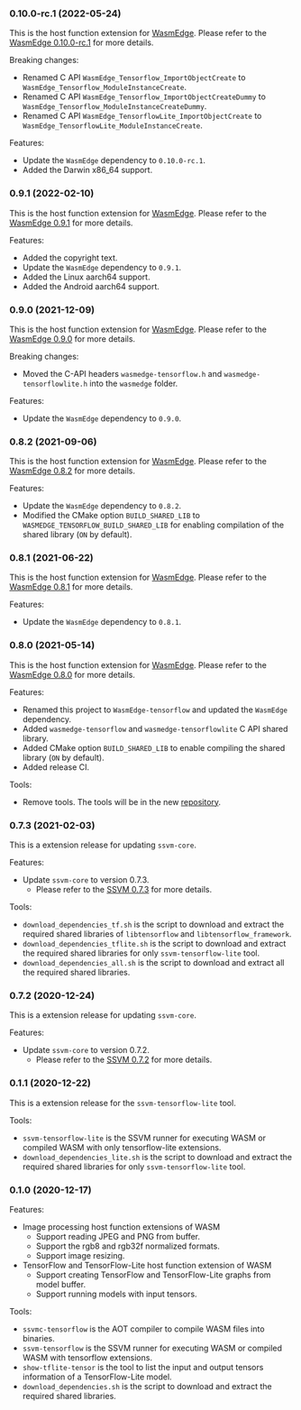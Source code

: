 ### 0.10.0-rc.1 (2022-05-24)

This is the host function extension for [WasmEdge](https://github.com/WasmEdge/WasmEdge).
Please refer to the [WasmEdge 0.10.0-rc.1](https://github.com/WasmEdge/WasmEdge/releases/tag/0.10.0-rc.1) for more details.

Breaking changes:

* Renamed C API `WasmEdge_Tensorflow_ImportObjectCreate` to `WasmEdge_Tensorflow_ModuleInstanceCreate`.
* Renamed C API `WasmEdge_Tensorflow_ImportObjectCreateDummy` to `WasmEdge_Tensorflow_ModuleInstanceCreateDummy`.
* Renamed C API `WasmEdge_TensorflowLite_ImportObjectCreate` to `WasmEdge_TensorflowLite_ModuleInstanceCreate`.

Features:

* Update the `WasmEdge` dependency to `0.10.0-rc.1`.
* Added the Darwin x86_64 support.

### 0.9.1 (2022-02-10)

This is the host function extension for [WasmEdge](https://github.com/WasmEdge/WasmEdge).
Please refer to the [WasmEdge 0.9.1](https://github.com/WasmEdge/WasmEdge/releases/tag/0.9.1) for more details.

Features:

* Added the copyright text.
* Update the `WasmEdge` dependency to `0.9.1`.
* Added the Linux aarch64 support.
* Added the Android aarch64 support.

### 0.9.0 (2021-12-09)

This is the host function extension for [WasmEdge](https://github.com/WasmEdge/WasmEdge).
Please refer to the [WasmEdge 0.9.0](https://github.com/WasmEdge/WasmEdge/releases/tag/0.9.0) for more details.

Breaking changes:

* Moved the C-API headers `wasmedge-tensorflow.h` and `wasmedge-tensorflowlite.h` into the `wasmedge` folder.

Features:

* Update the `WasmEdge` dependency to `0.9.0`.

### 0.8.2 (2021-09-06)

This is the host function extension for [WasmEdge](https://github.com/WasmEdge/WasmEdge).
Please refer to the [WasmEdge 0.8.2](https://github.com/WasmEdge/WasmEdge/releases/tag/0.8.2) for more details.

Features:

* Update the `WasmEdge` dependency to `0.8.2`.
* Modified the CMake option `BUILD_SHARED_LIB` to `WASMEDGE_TENSORFLOW_BUILD_SHARED_LIB` for enabling compilation of the shared library (`ON` by default).

### 0.8.1 (2021-06-22)

This is the host function extension for [WasmEdge](https://github.com/WasmEdge/WasmEdge).
Please refer to the [WasmEdge 0.8.1](https://github.com/WasmEdge/WasmEdge/releases/tag/0.8.1) for more details.

Features:

* Update the `WasmEdge` dependency to `0.8.1`.

### 0.8.0 (2021-05-14)

This is the host function extension for [WasmEdge](https://github.com/WasmEdge/WasmEdge).
Please refer to the [WasmEdge 0.8.0](https://github.com/WasmEdge/WasmEdge/releases/tag/0.8.0) for more details.

Features:

* Renamed this project to `WasmEdge-tensorflow` and updated the `WasmEdge` dependency.
* Added `wasmedge-tensorflow` and `wasmedge-tensorflowlite` C API shared library.
* Added CMake option `BUILD_SHARED_LIB` to enable compiling the shared library (`ON` by default).
* Added release CI.

Tools:

* Remove tools. The tools will be in the new [repository](https://github.com/second-state/WasmEdge-tensorflow-tools).

### 0.7.3 (2021-02-03)

This is a extension release for updating `ssvm-core`.

Features:

* Update `ssvm-core` to version 0.7.3.
  * Please refer to the [SSVM 0.7.3](https://github.com/second-state/SSVM/releases/tag/0.7.3) for more details.

Tools:

* `download_dependencies_tf.sh` is the script to download and extract the required shared libraries of `libtensorflow` and `libtensorflow_framework`.
* `download_dependencies_tflite.sh` is the script to download and extract the required shared libraries for only `ssvm-tensorflow-lite` tool.
* `download_dependencies_all.sh` is the script to download and extract all the required shared libraries.

### 0.7.2 (2020-12-24)

This is a extension release for updating `ssvm-core`.

Features:

* Update `ssvm-core` to version 0.7.2.
  * Please refer to the [SSVM 0.7.2](https://github.com/second-state/SSVM/releases/tag/0.7.2) for more details.

### 0.1.1 (2020-12-22)

This is a extension release for the `ssvm-tensorflow-lite` tool.

Tools:

* `ssvm-tensorflow-lite` is the SSVM runner for executing WASM or compiled WASM with only tensorflow-lite extensions.
* `download_dependencies_lite.sh` is the script to download and extract the required shared libraries for only `ssvm-tensorflow-lite` tool.

### 0.1.0 (2020-12-17)

Features:

* Image processing host function extensions of WASM
  * Support reading JPEG and PNG from buffer.
  * Support the rgb8 and rgb32f normalized formats.
  * Support image resizing.
* TensorFlow and TensorFlow-Lite host function extension of WASM
  * Support creating TensorFlow and TensorFlow-Lite graphs from model buffer.
  * Support running models with input tensors.

Tools:

* `ssvmc-tensorflow` is the AOT compiler to compile WASM files into binaries.
* `ssvm-tensorflow` is the SSVM runner for executing WASM or compiled WASM with tensorflow extensions.
* `show-tflite-tensor` is the tool to list the input and output tensors information of a TensorFlow-Lite model.
* `download_dependencies.sh` is the script to download and extract the required shared libraries.
